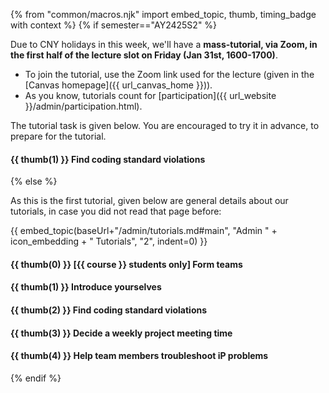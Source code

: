 {% from "common/macros.njk" import embed_topic, thumb, timing_badge with context %}
{% if semester=="AY2425S2" %}
<box type="info" seamless>

Due to CNY holidays in this week, we'll have a **mass-tutorial, via Zoom, in the first half of the lecture slot on Friday (Jan 31st, 1600-1700)**.

* To join the tutorial, use the Zoom link used for the lecture (given in the [Canvas homepage]({{ url_canvas_home }})).
* As you know, tutorials count for [participation]({{ url_website }}/admin/participation.html).
</box>

The tutorial task is given below. You are encouraged to try it in advance, to prepare for the tutorial.

#### {{ thumb(1) }} **Find coding standard violations**

<include src="../../admin/common-tutorials-fragment.md#exercise-coding-standard-violations" />

{% else %}
<box>

As this is the first tutorial, given below are general details about our tutorials, in case you did not read that page before:

{{ embed_topic(baseUrl+"/admin/tutorials.md#main", "Admin " + icon_embedding + " Tutorials", "2", indent=0) }}
</box>
<p/>

#### {{ thumb(0) }} **[{{ course }} students only] Form teams**

<include src="../../admin/common-tutorials-fragment.md#form-teams" />


#### {{ thumb(1) }} **Introduce yourselves**

<include src="../../admin/common-tutorials-fragment.md#introduce-yourselves" />


#### {{ thumb(2) }} **Find coding standard violations**

<include src="../../admin/common-tutorials-fragment.md#exercise-coding-standard-violations" />


#### {{ thumb(3) }} **Decide a weekly project meeting time**

<include src="../../admin/common-tutorials-fragment.md#decide-meeting-time" />


#### {{ thumb(4) }} **Help team members troubleshoot iP problems**

<include src="../../admin/common-tutorials-fragment.md#help-troubleshoot-ip" />
{% endif %}
